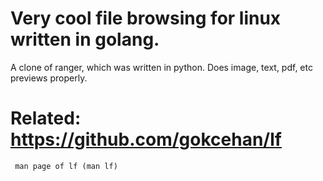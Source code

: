 # Very cool file browsing for linux written in golang.

A clone of ranger, which was written in python. Does image, text, pdf, etc previews properly. 

# Related: https://github.com/gokcehan/lf
	 man page of lf (man lf) 
